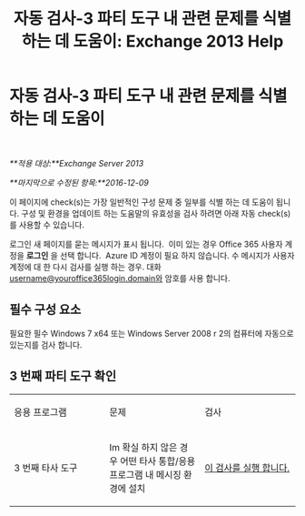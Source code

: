 ﻿---
title: '자동 검사-3 파티 도구 내 관련 문제를 식별 하는 데 도움이: Exchange 2013 Help'
TOCTitle: 자동 검사-3 파티 도구 내 관련 문제를 식별 하는 데 도움이
ms:assetid: 83b71e35-892e-44e3-9fce-c608b49bbc61
ms:mtpsurl: https://technet.microsoft.com/ko-kr/library/Dn793974(v=EXCHG.150)
ms:contentKeyID: 62633033
ms.date: 05/22/2018
mtps_version: v=EXCHG.150
ms.translationtype: MT
---

# 자동 검사-3 파티 도구 내 관련 문제를 식별 하는 데 도움이

 

_**적용 대상:**Exchange Server 2013_

_**마지막으로 수정된 항목:**2016-12-09_

이 페이지에 check(s)는 가장 일반적인 구성 문제 중 일부를 식별 하는 데 도움이 됩니다. 구성 및 환경을 업데이트 하는 도움말의 유효성을 검사 하려면 아래 자동 check(s)를 사용할 수 있습니다.

로그인 새 페이지를 묻는 메시지가 표시 됩니다.  이미 있는 경우 Office 365 사용자 계정을 **로그인** 을 선택 합니다.  Azure ID 계정이 필요 하지 않습니다. 수 메시지가 사용자 계정에 대 한 다시 검사를 실행 하는 경우. 대화 username@youroffice365login.domain와 암호를 사용 합니다.

## 필수 구성 요소

필요한 필수 Windows 7 x64 또는 Windows Server 2008 r 2의 컴퓨터에 자동으로 있는지를 검사 합니다.

## 3 번째 파티 도구 확인


<table>
<colgroup>
<col style="width: 33%" />
<col style="width: 33%" />
<col style="width: 33%" />
</colgroup>
<tbody>
<tr class="odd">
<td><p>응용 프로그램</p></td>
<td><p>문제</p></td>
<td><p>검사</p></td>
</tr>
<tr class="even">
<td><p>3 번째 타사 도구</p></td>
<td><p>Im 확실 하지 않은 경우 어떤 타사 통합/응용 프로그램 내 메시징 환경에 설치</p></td>
<td><p><a href="https://go.microsoft.com/?linkid=9834907">이 검사를 실행 합니다.</a></p></td>
</tr>
</tbody>
</table>

